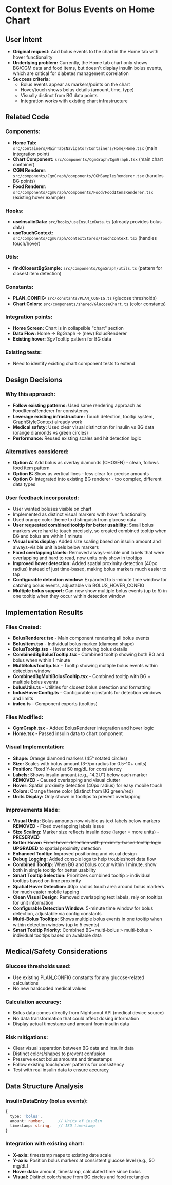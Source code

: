 # Context for Bolus Events on Home Chart

## User Intent
- **Original request:** Add bolus events to the chart in the Home tab with hover functionality
- **Underlying problem:** Currently, the Home tab chart only shows BG/CGM data and food items, but doesn't display insulin bolus events, which are critical for diabetes management correlation
- **Success criteria:** 
  - Bolus events appear as markers/points on the chart
  - Hover/touch shows bolus details (amount, time, type)
  - Visually distinct from BG data points
  - Integration works with existing chart infrastructure

## Related Code

### Components:
- **Home Tab:** `src/containers/MainTabsNavigator/Containers/Home/Home.tsx` (main integration point)
- **Chart Component:** `src/components/CgmGraph/CgmGraph.tsx` (main chart container)
- **CGM Renderer:** `src/components/CgmGraph/components/CGMSamplesRenderer.tsx` (handles BG points)
- **Food Renderer:** `src/components/CgmGraph/components/Food/FoodItemsRenderer.tsx` (existing hover example)

### Hooks:
- **useInsulinData:** `src/hooks/useInsulinData.ts` (already provides bolus data)
- **useTouchContext:** `src/components/CgmGraph/contextStores/TouchContext.tsx` (handles touch/hover)

### Utils:
- **findClosestBgSample:** `src/components/CgmGraph/utils.ts` (pattern for closest item detection)

### Constants: 
- **PLAN_CONFIG:** `src/constants/PLAN_CONFIG.ts` (glucose thresholds)
- **Chart Colors:** `src/components/shared/GlucoseChart.ts` (color constants)

### Integration points:
- **Home Screen:** Chart is in collapsible "chart" section
- **Data Flow:** Home → BgGraph → (new) BolusRenderer
- **Existing hover:** SgvTooltip pattern for BG data

### Existing tests:
- Need to identify existing chart component tests to extend

## Design Decisions

### Why this approach:
- **Follow existing patterns:** Used same rendering approach as FoodItemsRenderer for consistency  
- **Leverage existing infrastructure:** Touch detection, tooltip system, GraphStyleContext already work
- **Medical safety:** Used clear visual distinction for insulin vs BG data (orange diamonds vs green circles)
- **Performance:** Reused existing scales and hit detection logic

### Alternatives considered:
- **Option A:** Add bolus as overlay diamonds (CHOSEN) - clean, follows food item pattern
- **Option B:** Show as vertical lines - less clear for precise amounts
- **Option C:** Integrated into existing BG renderer - too complex, different data types

### User feedback incorporated:
- User wanted boluses visible on chart
- Implemented as distinct visual markers with hover functionality
- Used orange color theme to distinguish from glucose data
- **User requested combined tooltip for better usability:** Small bolus markers were hard to touch precisely, so created combined tooltip when BG and bolus are within 1 minute
- **Visual units display:** Added size scaling based on insulin amount and always-visible unit labels below markers
- **Fixed overlapping labels:** Removed always-visible unit labels that were overlapping and hard to read, now units only show in tooltips
- **Improved hover detection:** Added spatial proximity detection (40px radius) instead of just time-based, making bolus markers much easier to tap
- **Configurable detection window:** Expanded to 5-minute time window for catching bolus events, adjustable via BOLUS_HOVER_CONFIG
- **Multiple bolus support:** Can now show multiple bolus events (up to 5) in one tooltip when they occur within detection window

## Implementation Results

### Files Created:
- **BolusRenderer.tsx** - Main component rendering all bolus events
- **BolusItem.tsx** - Individual bolus marker (diamond shape)
- **BolusTooltip.tsx** - Hover tooltip showing bolus details  
- **CombinedBgBolusTooltip.tsx** - Combined tooltip showing both BG and bolus when within 1 minute
- **MultiBolusTooltip.tsx** - Tooltip showing multiple bolus events within detection window
- **CombinedBgMultiBolusTooltip.tsx** - Combined tooltip with BG + multiple bolus events
- **bolusUtils.ts** - Utilities for closest bolus detection and formatting
- **bolusHoverConfig.ts** - Configurable constants for detection windows and limits
- **index.ts** - Component exports (tooltips)

### Files Modified:
- **CgmGraph.tsx** - Added BolusRenderer integration and hover logic
- **Home.tsx** - Passed insulin data to chart component

### Visual Implementation:
- **Shape:** Orange diamond markers (45° rotated circles)
- **Size:** Scales with bolus amount (3-7px radius for 0.5-10+ units)
- **Position:** Fixed Y-level at 50 mg/dL for consistency
- **Labels:** ~~Shows insulin amount (e.g., "4.2U") below each marker~~ **REMOVED** - Caused overlapping and visual clutter
- **Hover:** Spatial proximity detection (40px radius) for easy mobile touch
- **Colors:** Orange theme color (distinct from BG green/red)
- **Units Display:** Only shown in tooltips to prevent overlapping

### Improvements Made:
- **Visual Units:** ~~Bolus amounts now visible as text labels below markers~~ **REMOVED** - Fixed overlapping labels issue
- **Size Scaling:** Marker size reflects insulin dose (larger = more units) - **PRESERVED**
- **Better Hover:** ~~Fixed hover detection with proximity-based tooltip logic~~ **UPGRADED** to spatial proximity detection
- **Enhanced Tooltip:** Improved positioning and visual design
- **Debug Logging:** Added console logs to help troubleshoot data flow
- **Combined Tooltip:** When BG and bolus occur within 1 minute, show both in single tooltip for better usability
- **Smart Tooltip Selection:** Prioritizes combined tooltip > individual tooltips based on time proximity
- **Spatial Hover Detection:** 40px radius touch area around bolus markers for much easier mobile tapping
- **Clean Visual Design:** Removed overlapping text labels, rely on tooltips for unit information
- **Configurable Detection Window:** 5-minute time window for bolus detection, adjustable via config constants
- **Multi-Bolus Tooltips:** Shows multiple bolus events in one tooltip when within detection window (up to 5 events)
- **Smart Tooltip Priority:** Combined BG+multi-bolus > multi-bolus > individual tooltips based on available data

## Medical/Safety Considerations

### Glucose thresholds used:
- Use existing PLAN_CONFIG constants for any glucose-related calculations
- No new hardcoded medical values

### Calculation accuracy:
- Bolus data comes directly from Nightscout API (medical device source)
- No data transformation that could affect dosing information
- Display actual timestamp and amount from insulin data

### Risk mitigations:
- Clear visual separation between BG data and insulin data
- Distinct colors/shapes to prevent confusion
- Preserve exact bolus amounts and timestamps
- Follow existing touch/hover patterns for consistency
- Test with real insulin data to ensure accuracy

## Data Structure Analysis

### InsulinDataEntry (bolus events):
```typescript
{
  type: 'bolus',
  amount: number,      // Units of insulin
  timestamp: string,   // ISO timestamp
}
```

### Integration with existing chart:
- **X-axis:** timestamp maps to existing date scale
- **Y-axis:** Position bolus markers at consistent glucose level (e.g., 50 mg/dL) 
- **Hover data:** amount, timestamp, calculated time since bolus
- **Visual:** Distinct color/shape from BG circles and food rectangles
